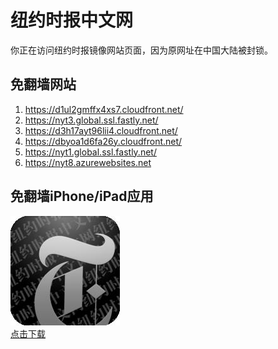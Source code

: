 <h1>纽约时报中文网</h1>
<p>你正在访问纽约时报镜像网站页面，因为原网址在中国大陆被封锁。</p>
<h2>免翻墙网站</h2>
<ol>
<li><a href="https://d1ul2gmffx4xs7.cloudfront.net/" target="1">https://d1ul2gmffx4xs7.cloudfront.net/</a></li>
<li><a href="https://nyt3.global.ssl.fastly.net/" target="2">https://nyt3.global.ssl.fastly.net/</a></li>
<li><a href="https://d3h17ayt96lii4.cloudfront.net/" target="3">https://d3h17ayt96lii4.cloudfront.net/</a></li>
<li><a href="https://dbyoa1d6fa26y.cloudfront.net/" target="4">https://dbyoa1d6fa26y.cloudfront.net/</a></li>
<li><a href="https://nyt1.global.ssl.fastly.net/" target="5">https://nyt1.global.ssl.fastly.net/</a></li>
<li><a href="https://nyt8.azurewebsites.net" target="6">https://nyt8.azurewebsites.net</a></li>
</ol>
<h2>免翻墙iPhone/iPad应用</h2>
<p>
	<a href="https://itunes.apple.com/cn/app/niu-yue-shi-bao-zhong-wen-wang/id807498298?mt=8">
		<img src="icon175x175.jpeg" />
		<br/>点击下载
	</a>
</p>
